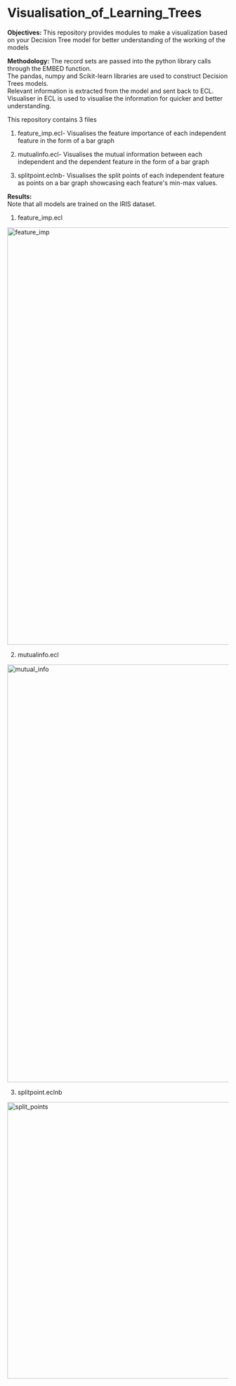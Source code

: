 # Visualisation_of_Learning_Trees
**Objectives:**
This repository provides modules to make a visualization based on your Decision Tree model for better understanding of the working of the models

**Methodology:**
The record sets are passed into the python library calls through the EMBED function.  
The pandas, numpy and Scikit-learn libraries are used to construct Decision Trees models.  
Relevant information is extracted from the model and sent back to ECL.  
Visualiser in ECL is used to visualise the information for quicker and better understanding.  



This repository contains 3 files  
1. feature_imp.ecl- Visualises the feature importance of each independent feature in the form of a bar graph

2. mutualinfo.ecl- Visualises the mutual information between each independent and the dependent feature in the form of a bar graph

3. splitpoint.eclnb- Visualises the split points of each independent feature as points on a bar graph showcasing each feature's min-max values.

**Results:**  
Note that all models are trained on the IRIS dataset.

1. feature_imp.ecl
<img width="949" alt="feature_imp" src="https://github.com/shashankb2003/Visualisation_of_Learning_Trees/assets/115179646/9b8a0b72-ec19-4568-9852-a9b69b9614a3">

2. mutualinfo.ecl
<img width="950" alt="mutual_info" src="https://github.com/shashankb2003/Visualisation_of_Learning_Trees/assets/115179646/f7014b31-c44d-44f4-96a6-839d9ae68966">

3. splitpoint.eclnb
<img width="629" alt="split_points" src="https://github.com/shashankb2003/Visualisation_of_Learning_Trees/assets/115179646/975eb3fb-453f-4261-b1b6-a81cfed09b52">



